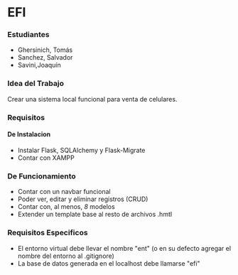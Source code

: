 # EFI 

### Estudiantes
- Ghersinich, Tomás
- Sanchez, Salvador
- Savini,Joaquín

### Idea del Trabajo
Crear una sistema local funcional para venta de celulares. 

### Requisitos
#### De Instalacion
- Instalar Flask, SQLAlchemy y Flask-Migrate
- Contar con XAMPP
### De Funcionamiento
- Contar con un navbar funcional
- Poder ver, editar y eliminar registros (CRUD)
- Contar con, al menos, *8* modelos
- Extender un template base al resto de archivos .hmtl 
  

### Requisitos Especificos
- El entorno virtual debe llevar el nombre "ent" (o en su defecto agregar el nombre del entorno al .gitignore)
- La base de datos generada en el localhost debe llamarse "efi"
  
